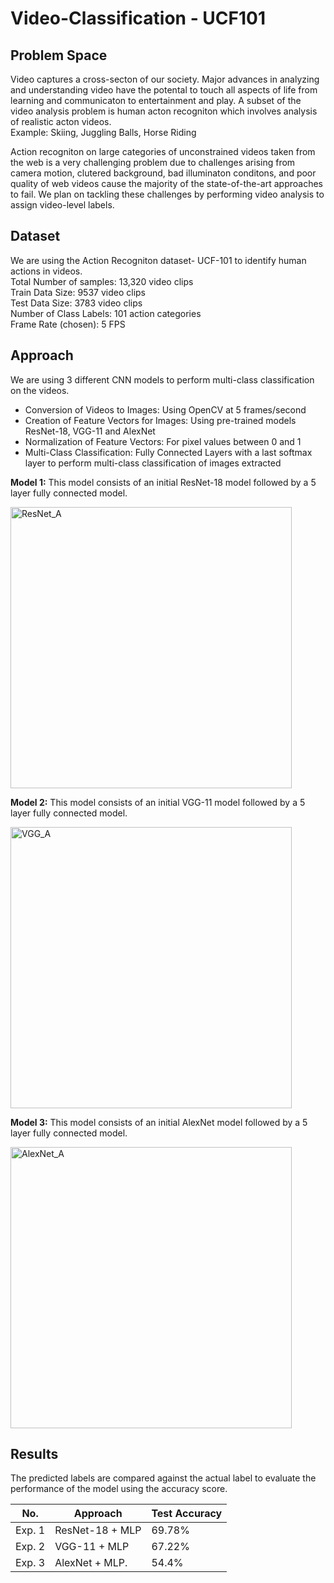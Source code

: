 # Video-Classification - UCF101

## Problem Space
Video captures a cross-secton of our society. Major advances in analyzing and understanding video have the potental to touch all aspects of life from learning and communicaton to entertainment and play. A subset of the video analysis problem is human acton recogniton which involves analysis of realistic acton videos.<br />
Example: Skiing, Juggling Balls, Horse Riding

Action recogniton on large categories of unconstrained videos taken from the web is a very challenging problem due to challenges arising from camera motion, clutered background, bad illuminaton conditons, and poor quality of web videos cause the majority of the state-of-the-art approaches to fail.
We plan on tackling these challenges by performing video analysis to assign video-level labels.

## Dataset

We are using the Action Recogniton dataset- UCF-101 to identify human actions in videos. <br />
Total Number of samples: 13,320 video clips <br />
Train Data Size: 9537 video clips <br />
Test Data Size: 3783 video clips <br /> 
Number of Class Labels: 101 action categories <br />
Frame Rate (chosen): 5 FPS

## Approach

We are using 3 different CNN models to perform multi-class classification on the videos. <br />
- Conversion of Videos to Images: Using OpenCV at 5 frames/second <br />
- Creation of Feature Vectors for Images: Using pre-trained models ResNet-18, VGG-11 and AlexNet <br />
- Normalization of Feature Vectors: For pixel values between 0 and 1 <br />
- Multi-Class Classification: Fully Connected Layers with a last softmax layer to perform multi-class classification of images extracted <br />

**Model 1:** This model consists of an initial ResNet-18 model followed by a 5 layer fully connected model. <br />

<img width="450" alt="ResNet_A" src="https://user-images.githubusercontent.com/29837264/177226693-541937f6-6f9e-450c-963f-f0b8d728dc84.png">

**Model 2:** This model consists of an initial VGG-11 model followed by a 5 layer fully connected model.

<img width="450" alt="VGG_A" src="https://user-images.githubusercontent.com/29837264/177226687-39bed5d4-192d-485d-aa0a-f3756d290609.png">

**Model 3:** This model consists of an initial AlexNet model followed by a 5 layer fully connected model.

<img width="450" alt="AlexNet_A" src="https://user-images.githubusercontent.com/29837264/177226702-617c7b74-11b2-481b-ba9f-50ca36116d10.png">


## Results

The predicted labels are compared against the actual label to evaluate the performance of the model using the accuracy score. 

| No. | Approach | Test Accuracy |
|-----|----------|---------------|
| Exp. 1 | ResNet-18 + MLP | 69.78% | 
| Exp. 2 | VGG-11 + MLP    | 67.22% |
| Exp. 3 | AlexNet + MLP.  |  54.4% |

